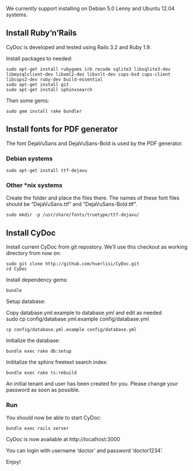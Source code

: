 We currently support installing on Debian 5.0 Lenny and Ubuntu 12.04
systems.

Install Ruby’n’Rails
--------------------

CyDoc is developed and tested using Rails 3.2 and Ruby 1.9.

Install packages to needed:

    sudo apt-get install rubygems irb recode sqlite3 libsqlite3-dev libmysqlclient-dev libxml2-dev libxslt-dev cups-bsd cups-client libcups2-dev ruby-dev build-essential
    sudo apt-get install git
    sudo apt-get install sphinxsearch

Then some gems:

    sudo gem install rake bundler

Install fonts for PDF generator
-------------------------------

The font DejaVuSans and DejaVuSans-Bold is used by the PDF generator.

### Debian systems

    sudo apt-get install ttf-dejavu

### Other \*nix systems

Create the folder and place the files there.
The names of these font files should be “DejaVuSans.ttf” and
“DejaVuSans-Bold.ttf”.

    sudo mkdir -p /usr/share/fonts/truetype/ttf-dejavu/

Install CyDoc
-------------

Install current CyDoc from git repostory. We’ll use this checkout as
working directory from now on:

    sudo git clone http://github.com/huerlisi/CyDoc.git
    cd CyDoc

Install dependency gems:

    bundle

Setup database:

Copy database.yml.example to database.yml and edit as needed\
sudo cp config/database.yml.example config/database.yml

    cp config/database.yml.example config/database.yml

Initialize the database:

    bundle exec rake db:setup

Inititalize the sphinx freetext search index:

    bundle exec rake ts:rebuild

An initial tenant and user has been created for you. Please change your
password as soon as possible.

### Run

You should now be able to start CyDoc:

    bundle exec rails server

CyDoc is now available at http://localhost:3000

You can login with username ‘doctor’ and password ‘doctor1234’.

Enjoy!
